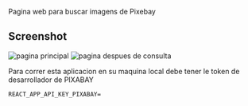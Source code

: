 Pagina web para buscar imagens de Pixebay

## Screenshot

![pagina principal]('/screenshots/imagen1.png')
![pagina despues de consulta]('/screenshots/imagen2.png')

Para correr esta aplicacion en su maquina local debe tener le token de desarrollador de PIXABAY

```
REACT_APP_API_KEY_PIXABAY=
```
